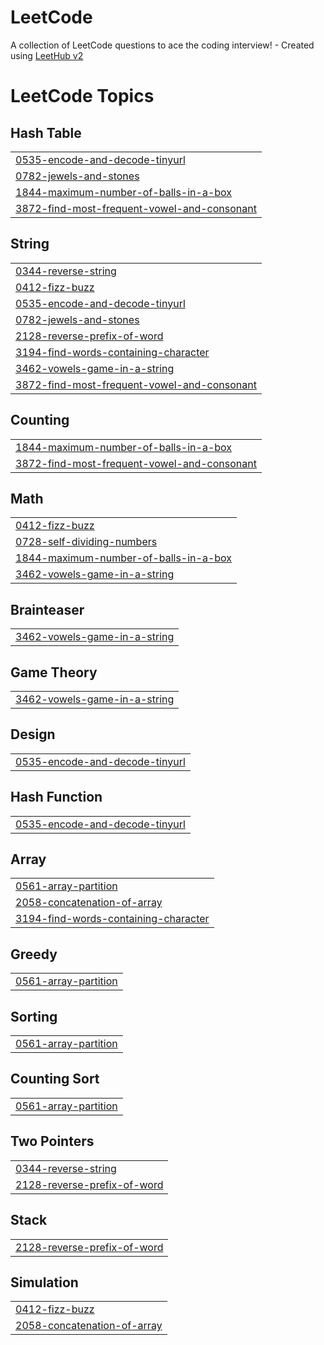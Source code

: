 # LeetCode
A collection of LeetCode questions to ace the coding interview! - Created using [LeetHub v2](https://github.com/arunbhardwaj/LeetHub-2.0)

<!---LeetCode Topics Start-->
# LeetCode Topics
## Hash Table
|  |
| ------- |
| [0535-encode-and-decode-tinyurl](https://github.com/SriSurya06/LeetCode/tree/master/0535-encode-and-decode-tinyurl) |
| [0782-jewels-and-stones](https://github.com/SriSurya06/LeetCode/tree/master/0782-jewels-and-stones) |
| [1844-maximum-number-of-balls-in-a-box](https://github.com/SriSurya06/LeetCode/tree/master/1844-maximum-number-of-balls-in-a-box) |
| [3872-find-most-frequent-vowel-and-consonant](https://github.com/SriSurya06/LeetCode/tree/master/3872-find-most-frequent-vowel-and-consonant) |
## String
|  |
| ------- |
| [0344-reverse-string](https://github.com/SriSurya06/LeetCode/tree/master/0344-reverse-string) |
| [0412-fizz-buzz](https://github.com/SriSurya06/LeetCode/tree/master/0412-fizz-buzz) |
| [0535-encode-and-decode-tinyurl](https://github.com/SriSurya06/LeetCode/tree/master/0535-encode-and-decode-tinyurl) |
| [0782-jewels-and-stones](https://github.com/SriSurya06/LeetCode/tree/master/0782-jewels-and-stones) |
| [2128-reverse-prefix-of-word](https://github.com/SriSurya06/LeetCode/tree/master/2128-reverse-prefix-of-word) |
| [3194-find-words-containing-character](https://github.com/SriSurya06/LeetCode/tree/master/3194-find-words-containing-character) |
| [3462-vowels-game-in-a-string](https://github.com/SriSurya06/LeetCode/tree/master/3462-vowels-game-in-a-string) |
| [3872-find-most-frequent-vowel-and-consonant](https://github.com/SriSurya06/LeetCode/tree/master/3872-find-most-frequent-vowel-and-consonant) |
## Counting
|  |
| ------- |
| [1844-maximum-number-of-balls-in-a-box](https://github.com/SriSurya06/LeetCode/tree/master/1844-maximum-number-of-balls-in-a-box) |
| [3872-find-most-frequent-vowel-and-consonant](https://github.com/SriSurya06/LeetCode/tree/master/3872-find-most-frequent-vowel-and-consonant) |
## Math
|  |
| ------- |
| [0412-fizz-buzz](https://github.com/SriSurya06/LeetCode/tree/master/0412-fizz-buzz) |
| [0728-self-dividing-numbers](https://github.com/SriSurya06/LeetCode/tree/master/0728-self-dividing-numbers) |
| [1844-maximum-number-of-balls-in-a-box](https://github.com/SriSurya06/LeetCode/tree/master/1844-maximum-number-of-balls-in-a-box) |
| [3462-vowels-game-in-a-string](https://github.com/SriSurya06/LeetCode/tree/master/3462-vowels-game-in-a-string) |
## Brainteaser
|  |
| ------- |
| [3462-vowels-game-in-a-string](https://github.com/SriSurya06/LeetCode/tree/master/3462-vowels-game-in-a-string) |
## Game Theory
|  |
| ------- |
| [3462-vowels-game-in-a-string](https://github.com/SriSurya06/LeetCode/tree/master/3462-vowels-game-in-a-string) |
## Design
|  |
| ------- |
| [0535-encode-and-decode-tinyurl](https://github.com/SriSurya06/LeetCode/tree/master/0535-encode-and-decode-tinyurl) |
## Hash Function
|  |
| ------- |
| [0535-encode-and-decode-tinyurl](https://github.com/SriSurya06/LeetCode/tree/master/0535-encode-and-decode-tinyurl) |
## Array
|  |
| ------- |
| [0561-array-partition](https://github.com/SriSurya06/LeetCode/tree/master/0561-array-partition) |
| [2058-concatenation-of-array](https://github.com/SriSurya06/LeetCode/tree/master/2058-concatenation-of-array) |
| [3194-find-words-containing-character](https://github.com/SriSurya06/LeetCode/tree/master/3194-find-words-containing-character) |
## Greedy
|  |
| ------- |
| [0561-array-partition](https://github.com/SriSurya06/LeetCode/tree/master/0561-array-partition) |
## Sorting
|  |
| ------- |
| [0561-array-partition](https://github.com/SriSurya06/LeetCode/tree/master/0561-array-partition) |
## Counting Sort
|  |
| ------- |
| [0561-array-partition](https://github.com/SriSurya06/LeetCode/tree/master/0561-array-partition) |
## Two Pointers
|  |
| ------- |
| [0344-reverse-string](https://github.com/SriSurya06/LeetCode/tree/master/0344-reverse-string) |
| [2128-reverse-prefix-of-word](https://github.com/SriSurya06/LeetCode/tree/master/2128-reverse-prefix-of-word) |
## Stack
|  |
| ------- |
| [2128-reverse-prefix-of-word](https://github.com/SriSurya06/LeetCode/tree/master/2128-reverse-prefix-of-word) |
## Simulation
|  |
| ------- |
| [0412-fizz-buzz](https://github.com/SriSurya06/LeetCode/tree/master/0412-fizz-buzz) |
| [2058-concatenation-of-array](https://github.com/SriSurya06/LeetCode/tree/master/2058-concatenation-of-array) |
<!---LeetCode Topics End-->